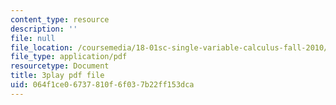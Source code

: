```yaml
---
content_type: resource
description: ''
file: null
file_location: /coursemedia/18-01sc-single-variable-calculus-fall-2010/064f1ce06737810f6f037b22ff153dca_CXKoCMVqM9s.pdf
file_type: application/pdf
resourcetype: Document
title: 3play pdf file
uid: 064f1ce0-6737-810f-6f03-7b22ff153dca
---
```

